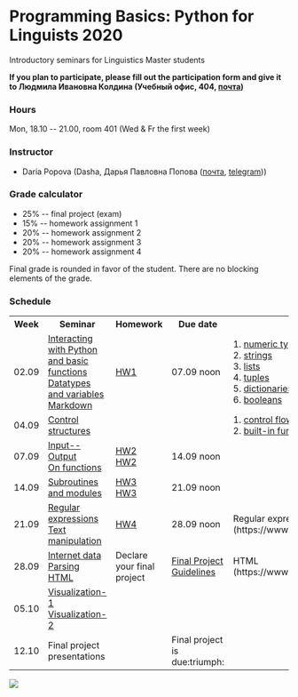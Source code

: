 # Programming Basics: Python for Linguists 2020

Introductory seminars for Linguistics Master students

**If you plan to participate, please fill out the participation form and give it to Людмила Ивановна Колдина (Учебный офис, 404, [почта](mailto:lkoldina@hse.ru))** 

### Hours

Mon, 18.10 -- 21.00, room 401 (Wed & Fr the first week)

### Instructor
* Daria Popova (Dasha, Дарья Павловна Попова ([почта](mailto:daschapopowa@gmail.com), [telegram](https://t.me/dppopova)))

### Grade calculator
* 25% -- final project (exam)
* 15% -- homework assignment 1
* 20% -- homework assignment 2
* 20% -- homework assignment 3
* 20% -- homework assignment 4

Final grade is rounded in favor of the student. There are no blocking elements of the grade. 

### Schedule
<table>
  <tr>
    <th>Week</th>
    <th>Seminar</th>
    <th>Homework</th>
    <th>Due date</th>
    <th>Reference</th>
  </tr>
  <tr>
    <td>02.09</td>
    <td><a href="./PB-Sem1.ipynb">Interacting with Python and basic functions</a><br>
      <a href="./PB-Sem2.ipynb"> Datatypes and variables</a><br>
    <a href="./markdown.md">Markdown</a></td>
    <td><a href="./HW1.md">HW1</a></td>
    <td>07.09 noon</td>
    <td>1. <a href="https://docs.python.org/3.6/library/stdtypes.html#typesnumeric">numeric types</a><br>
      2. <a href="https://docs.python.org/3.6/library/stdtypes.html#string-methods">strings</a><br>
      3. <a href="https://docs.python.org/3.6/tutorial/datastructures.html">lists</a><br>
      4. <a href="https://docs.python.org/3.6/tutorial/datastructures.html#tuples-and-sequences">tuples</a><br>
      5. <a href="https://docs.python.org/3.6/tutorial/datastructures.html#dictionaries">dictionaries</a><br>
      6. <a href="https://docs.python.org/3.6/library/stdtypes.html#boolean-operators">booleans</a>
    </td>
  </tr>
    <tr>
    <td>04.09</td>
    <td><a href="./PBSem3.ipynb"> Control structures</a></td>
    <td>
      </td>
    <td></td>
    <td> 1. <a href="https://docs.python.org/3.6/tutorial/controlflow.html">control flow tools</a><br>
      2. <a href="https://docs.python.org/3.6/library/functions.html">built-in functions</a>
      </td>
  </tr>
  <tr>
    <td>07.09</td>
    <td><a href="./PBSem4.ipynb">Input--Output</a><br>
      <a href="./OnFunctions.md">On functions</a>
     </td>
    <td><a href="./PBHW2.ipynb">HW2</a><br>
      <a href="./PBHW2.md">HW2</a></td>
    <td>14.09 noon</td>
    <td>
    </td>
   </tr>
    <tr>
    <td>14.09</td>
    <td><a href="./PBSem5.ipynb">Subroutines and modules</a></td>
    <td><a href="./PBHW3.ipynb">HW3</a><br>
      <a href="./PBHW3.md">HW3</a>
      </td>
    <td>21.09 noon</td>
    <td> </td>
  </tr>
    <tr>
    <td>21.09</td>
    <td><a href="./RE.ipynb">Regular expressions</a><br>
      <a href="./TextManipulation(1).ipynb">Text manipulation</a>
  </td>
    <td><a href="./PBHW4.md">HW4</a></td>
    <td>28.09 noon</td>
    <td>Regular expressions cheat sheet (https://www.rexegg.com/regex-quickstart.html)</td>
  </tr>
    <tr>
    <td>28.09</td>
    <td><a href="./InternetData(2).ipynb">Internet data</a><br>
  <a href="./PPSem2.ipynb">Parsing HTML</a></td>
    <td>Declare your final project</td>
    <td><a href="./FinalProjectGuidelines.md">Final Project Guidelines</a></td>
    <td>HTML (https://www.w3schools.com/html/html_intro.asp)</td>
  </tr>
    <tr>
    <td>05.10</td>
    <td><a href="./visualization(2).ipynb">Visualization-1</a><br>
      <a href="./PPVisualization(1).ipynb">Visualization-2</a></td>
    <td></td>
    <td></td>
    <td></td>
  </tr>
   <td>12.10</td>
    <td>Final project presentations</td>
    <td></td>
    <td>Final project is due:triumph:</td>
    <td></td>
  </tr>
</table>

![](https://kateennals.files.wordpress.com/2016/08/boa-constrictor-little-prince.jpg)
